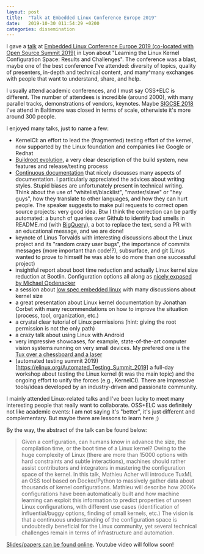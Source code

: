 ```yaml
---
layout: post
title:  "Talk at Embedded Linux Conference Europe 2019"
date:   2019-10-30 011:54:29 +0200
categories: dissemination 
---
```


I gave a [talk](https://sched.co/TLKI) at [Embedded Linux Conference Europe 2019 (co-located with Open Source Summit 2019)](https://events.linuxfoundation.org/events/open-source-summit-europe-2019/) in Lyon about "Learning the Linux Kernel Configuration Space: Results and Challenges".
The conference was a blast, maybe one of the best conference I've attended: diversity of topics, quality of presenters, in-depth and technical content, and many^many exchanges with people that want to understand, share, and help. 

I usually attend academic conferences, and I must say OSS+ELC is different. 
The number of attendees is incredible (around 2000), with many parallel tracks, demonstrations of vendors, keynotes. 
Maybe [SIGCSE 2018](https://www.sigcse2018.sigcse.org/) I've attend in Baltimore was closed in terms of scale, otherwiste it's more around 300 people.  

I enjoyed many talks, just to name a few:
 * KernelCI: an effort to lead the (fragmented) testing effort of the kernel, now supported by the Linux foundation and companies like Google or Redhat
 * [Buildroot evolution](https://sched.co/TLMK), a very clear description of the build system, new features and release/testing process
 * [Continuous documentation](https://sched.co/TLBL) that nicely discusses many aspects of documentation. I particularly appreciated the advices about writing styles. Stupid biases are unfortunately present in technical writing. Think about the use of "whitelist/blacklist", "master/slave" or "hey guys", how they translate to other languages, and how they can hurt people. The speaker suggests to make pull requests to correct open source projects: very good idea. Btw I think the correction can be partly automated: a bunch of queries over Github to identify bad smells in README.md (with [BigQuery](https://codelabs.developers.google.com/codelabs/bigquery-github/index.html?index=..%2F..index)), a bot to replace the text, send a PR with an educational message, and we are done!
 * keynote of Linus Torvalds with interesting discussions about the Linux project and its "random crazy user bugs", the importance of commits messages (more important than code!?), subsurface, and git (Linus wanted to prove to himself he was able to do more than one successful project)
 * insightful report about boot time reduction and actually Linux kernel size reduction at Bootlin. Configuration options all along as [nicely exposed by Michael Opdenacker](https://sched.co/TLN3)
 * a session about [low spec embedded linux](https://sched.co/TLM2) with many discussions about kernel size 
 * a great presentation about Linux kernel documentation by Jonathan Corbet with many recommendations on how to improve the situation (process, tool, organization, etc.)
 * a crystal clear tutorial of Linux permissions (hint: giving the root permission is not the only path)
 * a crazy talk about using Linux with Android 
 * very impressive showcases, for example, state-of-the-art computer vision systems running on very small devices. My prefered one is the [Tux over a chessboard and a laser](https://twitter.com/acherm/status/1189328054721695745)
 * (automated testing summit 2019)[https://elinux.org/Automated_Testing_Summit_2019] a full-day workshop about testing the Linux kernel (it was the main topic) and the ongoing effort to unify the forces (e.g., KernelCI). There are impressive tools/ideas developed by an industry-driven and passionate community.

I mainly attended Linux-related talks and I've been lucky to meet many interesting people that really want to collaborate.
OSS+ELC was definitely not like academic events: I am not saying it's "better", it's just different and complementary. But maybe there are lessons to learn here ;) 
 
By the way, the abstract of the talk can be found below:

> Given a configuration, can humans know in advance the size, the compilation time, or the boot time of a Linux kernel?
> Owing to the huge complexity of Linux (there are more than 15000 options with hard constraints and subtle interactions), machines should rather assist contributors and integrators in mastering the configuration space of the kernel.
> In this talk, Mathieu Acher will introduce TuxML an OSS tool based on Docker/Python to massively gather data about thousands of kernel configurations. Mathieu will describe how 200K+ configurations have been automatically built and how machine learning can exploit this information to predict properties of unseen Linux configurations, with different use cases (identification of influential/buggy options, finding of small kernels, etc.)
> The vision is that a continuous understanding of the configuration space is undoubtedly beneficial for the Linux community, yet several technical challenges remain in terms of infrastructure and automation.

[Slides/papers can be found online](https://elinux.org/ELC_Europe_2019_Presentations). 
Youtube video will follow soon!
